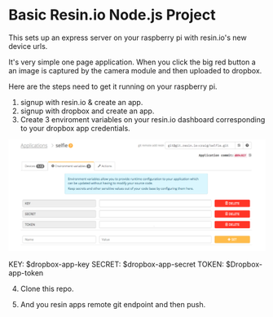 # Basic Resin.io Node.js Project

This sets up an express server on your raspberry pi with resin.io's new device urls. 

It's very simple one page application. When you click the big red button a an image is captured by the camera module and then uploaded to dropbox. 

Here are the steps need to get it running on your raspberry pi.

1. signup with resin.io & create an app. 
2. signup with dropbox and create an app. 
3. Create 3 enviroment variables on your resin.io dashboard corresponding to your dropbox app credentials.

![alt text](https://github.com/craig-mulligan/selfPie/blob/master/images/envars.png "Enviroment variables")

KEY: $dropbox-app-key
SECRET: $dropbox-app-secret
TOKEN: $Dropbox-app-token

4. Clone this repo. 

5. And you resin apps remote git endpoint and then push. 




